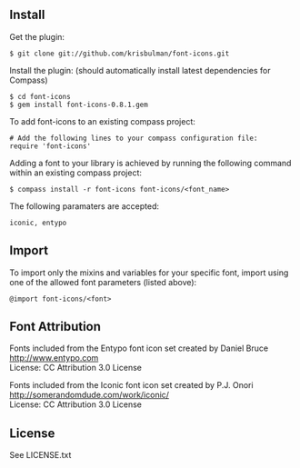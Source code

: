 ## Install

Get the plugin: 

    $ git clone git://github.com/krisbulman/font-icons.git

Install the plugin: (should automatically install latest dependencies for Compass)

    $ cd font-icons
    $ gem install font-icons-0.8.1.gem

To add font-icons to an existing compass project:

    # Add the following lines to your compass configuration file:
    require 'font-icons'
    
Adding a font to your library is achieved by running the following command within an existing compass project:

    $ compass install -r font-icons font-icons/<font_name>

The following <font> paramaters are accepted:

    iconic, entypo

## Import

To import only the mixins and variables for your specific font, import using one of the allowed font parameters (listed above):

    @import font-icons/<font>

## Font Attribution

   Fonts included from the Entypo font icon set created by Daniel Bruce  
   http://www.entypo.com  
   License: CC Attribution 3.0 License  

   Fonts included from the Iconic font icon set created by P.J. Onori  
   http://somerandomdude.com/work/iconic/  
   License: CC Attribution 3.0 License  
  

## License

   See LICENSE.txt